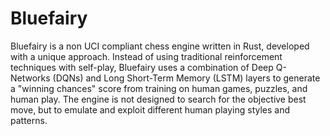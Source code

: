 # Bluefairy

Bluefairy is a non UCI compliant chess engine written in Rust, developed with a unique approach. Instead of using traditional reinforcement techniques with self-play, Bluefairy uses a combination of Deep Q-Networks (DQNs) and Long Short-Term Memory (LSTM) layers to generate a "winning chances" score from training on human games, puzzles, and human play. The engine is not designed to search for the objective best move, but to emulate and exploit different human playing styles and patterns.
